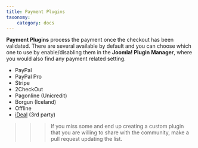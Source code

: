 ```yaml
---
title: Payment Plugins
taxonomy:
    category: docs
---
```


**Payment Plugins** process the payment once the checkout has been validated. There are several available by default and you can choose which one to use by enable/disabling them in the **Joomla! Plugin Manager**, where you would also find any payment related setting.

* PayPal
* PayPal Pro
* Stripe
* 2CheckOut
* Pagonline (Unicredit)
* Borgun (Iceland)
* Offline
* [iDeal](https://github.com/Bixie/Zoolander-ZOOcart-iDEAL) (3rd party)

>>> If you miss some and end up creating a custom plugin that you are willing to share with the community, make a pull request updating the list.
